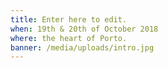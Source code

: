 ```yaml
---
title: Enter here to edit.
when: 19th & 20th of October 2018
where: the heart of Porto.
banner: /media/uploads/intro.jpg
---
```

